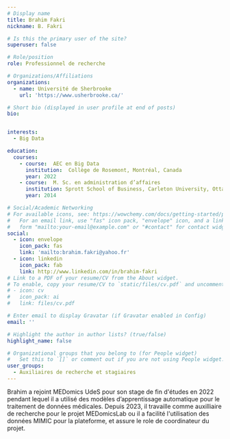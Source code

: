 ```yaml
---
# Display name
title: Brahim Fakri
nickname: B. Fakri

# Is this the primary user of the site?
superuser: false

# Role/position
role: Professionnel de recherche

# Organizations/Affiliations
organizations:
  - name: Université de Sherbrooke
    url: 'https://www.usherbrooke.ca/'

# Short bio (displayed in user profile at end of posts)
bio: 


interests:
  - Big Data

education:
  courses:
    - course:  AEC en Big Data
      institution:  Collège de Rosemont, Montréal, Canada
      year: 2022
    - course:  M. Sc. en administration d’affaires
      institution: Sprott School of Business, Carleton University, Ottawa, Canada
      year: 2014

# Social/Academic Networking
# For available icons, see: https://wowchemy.com/docs/getting-started/page-builder/#icons
#   For an email link, use "fas" icon pack, "envelope" icon, and a link in the
#   form "mailto:your-email@example.com" or "#contact" for contact widget.
social:
  - icon: envelope
    icon_pack: fas
    link: 'mailto:brahim.fakri@yahoo.fr'
  - icon: linkedin
    icon_pack: fab
    link: http://www.linkedin.com/in/brahim-fakri
# Link to a PDF of your resume/CV from the About widget.
# To enable, copy your resume/CV to `static/files/cv.pdf` and uncomment the lines below.
# - icon: cv
#   icon_pack: ai
#   link: files/cv.pdf

# Enter email to display Gravatar (if Gravatar enabled in Config)
email: ''

# Highlight the author in author lists? (true/false)
highlight_name: false

# Organizational groups that you belong to (for People widget)
#   Set this to `[]` or comment out if you are not using People widget.
user_groups:
  - Auxiliaires de recherche et stagiaires
---
```


Brahim a rejoint MEDomics UdeS pour son stage de fin d'études en 2022 pendant lequel il a utilisé des modèles d’apprentissage automatique pour le traitement de données médicales.
Depuis 2023, il travaille comme auxilliaire de recherche pour le projet MEDomicsLab ou il a facilité l'utilisation des données MIMIC pour la plateforme, et assure le role de coordinateur du projet.

